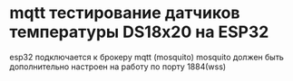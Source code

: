 # mqtt тестирование датчиков температуры DS18x20 на  ESP32
esp32 подключается к брокеру mqtt (mosquito) 
mosquito должен быть дополнительно настроен на работу по порту 1884(wss)

